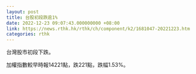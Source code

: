 ```yaml
---
layout: post
title: 台股初段跌逾1%
date: 2022-12-23 09:07:43.000000000 +08:00
link: https://news.rthk.hk/rthk/ch/component/k2/1681047-20221223.htm
categories: rthk
---
```


台灣股市初段下跌。

加權指數較早時報14221點，跌221點，跌幅1.53%。
